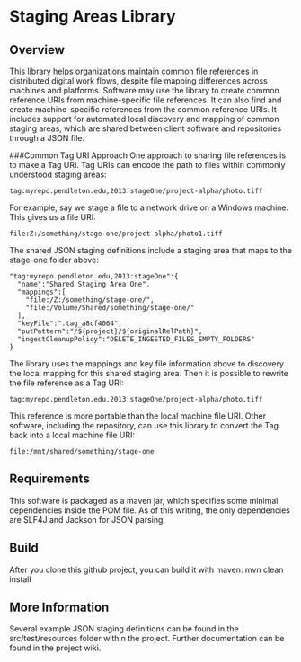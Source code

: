 Staging Areas Library
====

Overview
----

This library helps organizations maintain common file references in distributed digital work flows, despite file mapping differences across machines and platforms. Software may use the library to create common reference URIs from machine-specific file references. It can also find and create machine-specific references from the common reference URIs. It includes support for automated local discovery and mapping of common staging areas, which are shared between client software and repositories through a JSON file.

###Common Tag URI Approach
One approach to sharing file references is to make a Tag URI. Tag URIs can encode the path to files within commonly understood staging areas:

    tag:myrepo.pendleton.edu,2013:stageOne/project-alpha/photo.tiff

For example, say we stage a file to a network drive on a Windows machine. This gives us a file URI:

    file:Z:/something/stage-one/project-alpha/photo1.tiff

The shared JSON staging definitions include a staging area that maps to the stage-one folder above:

    "tag:myrepo.pendleton.edu,2013:stageOne":{
      "name":"Shared Staging Area One",
      "mappings":[
        "file:/Z:/something/stage-one/",
        "file:/Volume/Shared/something/stage-one/"
      ],
      "keyFile":".tag_a8cf4064",
      "putPattern":"/${project}/${originalRelPath}",
      "ingestCleanupPolicy":"DELETE_INGESTED_FILES_EMPTY_FOLDERS"
    }

The library uses the mappings and key file information above to discovery the local mapping for this shared staging area.
Then it is possible to rewrite the file reference as a Tag URI:

    tag:myrepo.pendleton.edu,2013:stageOne/project-alpha/photo.tiff
    
This reference is more portable than the local machine file URI. Other software, including the repository, can use this library
to convert the Tag back into a local machine file URI:

    file:/mnt/shared/something/stage-one 

Requirements
----

This software is packaged as a maven jar, which specifies some minimal dependencies inside the POM file. As of this writing, the only dependencies are SLF4J and Jackson for JSON parsing.

Build
----

After you clone this github project, you can build it with maven:
  mvn clean install

More Information
----

Several example JSON staging definitions can be found in the src/test/resources folder within the project. Further documentation can be found in the project wiki.
